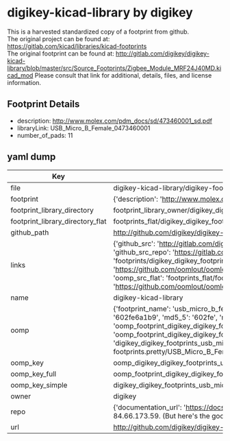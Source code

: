 # digikey-kicad-library by digikey  
This is a harvested standardized copy of a footprint from github.  
The original project can be found at:  
https://gitlab.com/kicad/libraries/kicad-footprints  
The original footprint can be found at:
http://gitlab.com/digikey/digikey-kicad-library/blob/master/src/Source_Footprints/Zigbee_Module_MRF24J40MD.kicad_mod
Please consult that link for additional, details, files, and license information.  
## Footprint Details
* description: http://www.molex.com/pdm_docs/sd/473460001_sd.pdf  
* libraryLink: USB_Micro_B_Female_0473460001  
* number_of_pads: 11  
## yaml dump  
| Key | Value |  
| --- | --- |  
| file | digikey-kicad-library/digikey-footprints.pretty/USB_Micro_B_Female_0473460001.kicad_mod |  
| footprint | {'description': 'http://www.molex.com/pdm_docs/sd/473460001_sd.pdf', 'libraryLink': 'USB_Micro_B_Female_0473460001', 'number_of_pads': 11} |  
| footprint_library_directory | footprint_library_owner/digikey_digikey-kicad-library |  
| footprint_library_directory_flat | footprints_flat/digikey_digikey_footprints_usb_micro_b_female_0473460001/working |  
| github_path | http://github.com/digikey/digikey-kicad-library/blob/master/digikey-footprints.pretty/USB_Micro_B_Female_0473460001.kicad_mod |  
| links | {'github_src': 'http://gitlab.com/digikey/digikey-kicad-library/blob/master/src/Source_Footprints/Zigbee_Module_MRF24J40MD.kicad_mod', 'github_src_repo': 'https://gitlab.com/kicad/libraries/kicad-footprints', 'oomp_bot': 'footprints/digikey_digikey_footprints_usb_micro_b_female_0473460001/working', 'oomp_bot_github': 'https://github.com/oomlout/oomlout_oomp_footprint_bot/tree/main/footprints/digikey_digikey_footprints_usb_micro_b_female_0473460001/working', 'oomp_src_flat': 'footprints_flat/footprints_flat/digikey_digikey_footprints_usb_micro_b_female_0473460001/working', 'oomp_src_flat_github': 'https://github.com/oomlout/oomlout_oomp_footprint_src/tree/main/footprints_flat/digikey_digikey_footprints_usb_micro_b_female_0473460001/working'} |  
| name | digikey-kicad-library |  
| oomp | {'footprint_name': 'usb_micro_b_female_0473460001', 'library_name': 'digikey_footprints', 'md5': '602fe6a1b9e6be9638a8a8539d005974', 'md5_10': '602fe6a1b9', 'md5_5': '602fe', 'md5_6': '602fe6', 'oomp_key': 'oomp_digikey_digikey_footprints_usb_micro_b_female_0473460001', 'oomp_key_extra': 'oomp_footprint_digikey_digikey_footprints_usb_micro_b_female_0473460001', 'oomp_key_full': 'oomp_footprint_digikey_digikey_footprints_usb_micro_b_female_0473460001_602fe6', 'oomp_key_simple': 'digikey_digikey_footprints_usb_micro_b_female_0473460001', 'original_filename': 'digikey-kicad-library/digikey-footprints.pretty/USB_Micro_B_Female_0473460001.kicad_mod', 'owner_name': 'digikey'} |  
| oomp_key | oomp_digikey_digikey_footprints_usb_micro_b_female_0473460001 |  
| oomp_key_full | oomp_footprint_digikey_digikey_footprints_usb_micro_b_female_0473460001 |  
| oomp_key_simple | digikey_digikey_footprints_usb_micro_b_female_0473460001 |  
| owner | digikey |  
| repo | {'documentation_url': 'https://docs.github.com/rest/overview/resources-in-the-rest-api#rate-limiting', 'message': "API rate limit exceeded for 84.66.173.59. (But here's the good news: Authenticated requests get a higher rate limit. Check out the documentation for more details.)"} |  
| url | http://github.com/digikey/digikey-kicad-library |  

